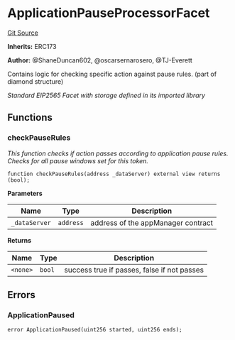 # ApplicationPauseProcessorFacet
[Git Source](https://github.com/thrackle-io/rules-protocol/blob/2955538441cd4ad2d51a27d7c28af7eec4cd8814/src/economic/ruleProcessor/ApplicationPauseProcessorFacet.sol)

**Inherits:**
ERC173

**Author:**
@ShaneDuncan602, @oscarsernarosero, @TJ-Everett

Contains logic for checking specific action against pause rules. (part of diamond structure)

*Standard EIP2565 Facet with storage defined in its imported library*


## Functions
### checkPauseRules

*This function checks if action passes according to application pause rules. Checks for all pause windows set for this token.*


```solidity
function checkPauseRules(address _dataServer) external view returns (bool);
```
**Parameters**

|Name|Type|Description|
|----|----|-----------|
|`_dataServer`|`address`|address of the appManager contract|

**Returns**

|Name|Type|Description|
|----|----|-----------|
|`<none>`|`bool`|success true if passes, false if not passes|


## Errors
### ApplicationPaused

```solidity
error ApplicationPaused(uint256 started, uint256 ends);
```

